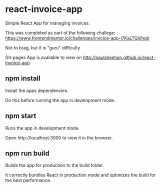 # react-invoice-app
Simple React App for managing invoices. 

This was completed as oart of the following challege: https://www.frontendmentor.io/challenges/invoice-app-i7KaLTQjl/hub

Not to brag, but it is "guru" difficulty

Git-pages App is available to view on http://paulsheehan.github.io/react-invoice-app 

## npm install

Install the apps dependencies.

Do this before running the app in development mode.

## npm start

Runs the app in development mode.

Open http://localhost:3000 to view it in the browser.


## npm run build

Builds the app for production to the build folder.

It correctly bundles React in production mode and optimizes the build for the best performance.
